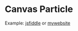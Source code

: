 # Canvas Particle

Example:
[jsfiddle](https://jsfiddle.net/Wlada/2zfotcnw/) or [mywebsite](http://vladimirbujanovic.com/#/home)